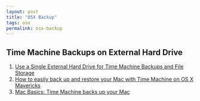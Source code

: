 ```yaml
---
layout: post
title: "OSX Backup"
tags: osx
permalink: osx-backup
---
```


## Time Machine Backups on External Hard Drive
1. [Use a Single External Hard Drive for Time Machine Backups and File Storage](http://osxdaily.com/2013/05/01/use-single-hard-drive-time-machine-and-file-storage/)
2. [How to easily back up and restore your Mac with Time Machine on OS X Mavericks](http://www.imore.com/how-set-and-restore-time-machine-backup)
3. [Mac Basics: Time Machine backs up your Mac](http://support.apple.com/kb/HT1427)
